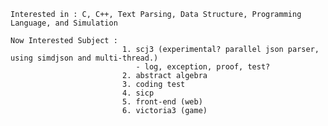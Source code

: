     Interested in : C, C++, Text Parsing, Data Structure, Programming Language, and Simulation
    
    Now Interested Subject : 
                             1. scj3 (experimental? parallel json parser, using simdjson and multi-thread.)
                                - log, exception, proof, test?
                             2. abstract algebra
                             3. coding test
                             4. sicp
                             5. front-end (web)
                             6. victoria3 (game)
